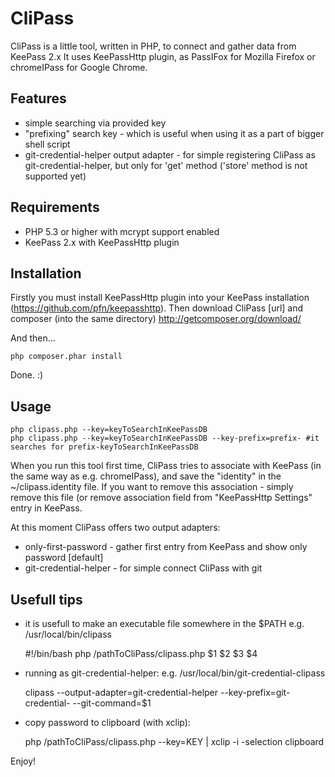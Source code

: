 CliPass
=======

CliPass is a little tool, written in PHP, to connect and gather data from KeePass 2.x
It uses KeePassHttp plugin, as PassIFox for Mozilla Firefox or chromeIPass for Google Chrome.

Features
--------
* simple searching via provided key
* "prefixing" search key - which is useful when using it as a part of bigger shell script
* git-credential-helper output adapter - for simple registering CliPass as git-credential-helper, but only for 'get' method ('store' method is not supported yet)

Requirements
------------
* PHP 5.3 or higher with mcrypt support enabled
* KeePass 2.x with KeePassHttp plugin

Installation
------------
Firstly you must install KeePassHttp plugin into your KeePass installation (https://github.com/pfn/keepasshttp).
Then download CliPass [url] and composer (into the same directory) http://getcomposer.org/download/ 

And then...

    php composer.phar install

Done. :)

Usage
-----

    php clipass.php --key=keyToSearchInKeePassDB
    php clipass.php --key=keyToSearchInKeePassDB --key-prefix=prefix- #it searches for prefix-keyToSearchInKeePassDB

When you run this tool first time, CliPass tries to associate with KeePass (in the same way as e.g. chromeIPass), and save the "identity" in the ~/clipass.identity file. If you want to remove this association - simply remove this file (or remove association field from "KeePassHttp Settings" entry in KeePass.

At this moment CliPass offers two output adapters:
* only-first-password - gather first entry from KeePass and show only password [default]
* git-credential-helper - for simple connect CliPass with git

Usefull tips
------------
* it is usefull to make an executable file somewhere in the $PATH e.g. /usr/local/bin/clipass

    #!/bin/bash
    php /pathToCliPass/clipass.php $1 $2 $3 $4

* running as git-credential-helper: e.g. /usr/local/bin/git-credential-clipass

    clipass --output-adapter=git-credential-helper --key-prefix=git-credential- --git-command=$1

* copy password to clipboard (with xclip):

    php /pathToCliPass/clipass.php --key=KEY | xclip -i -selection clipboard

Enjoy!
 
